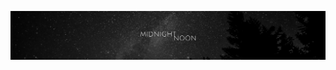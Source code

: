 ![Midnight Noon](https://github.com/midnightnoon/.github/blob/main/images/gh_banner.png)
<!--
## Start upgrading.

Visit the _Midnight Noon_ **[website](https://midnightnoon.dev)** or **[YouTube](https://www.youtube.com/channel/UC3XCykywIP6p6hYaNyAn_uA)** channel to explore the entire series. Browse the additional repositories below to preview upcoming episodes and contribute to the ongoing development of larger projects.

## Start contributing.

Become a contributing __sponsor__ here on _GitHub_ or a __member__ on _YouTube_ to contribute to the future of the series. Members may also opt-in to gain access to __exclusive benefits__.

-->

